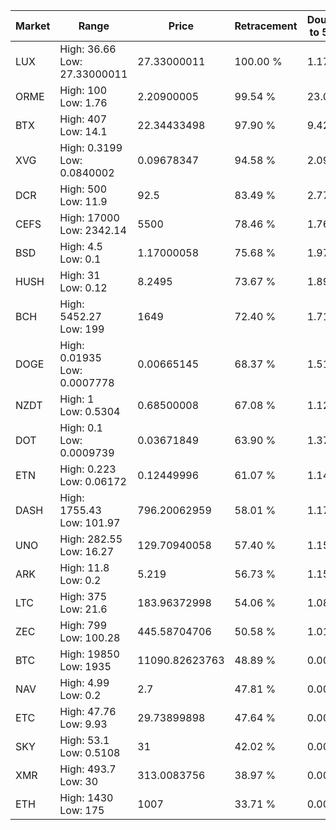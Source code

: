 | Market | Range | Price| Retracement | Doubles to 50% |
| --- | --- | --- | --- | --- |
| LUX | High: 36.66<br />Low: 27.33000011 | 27.33000011 | 100.00 % | 1.17 |
| ORME | High: 100<br />Low: 1.76 | 2.20900005 | 99.54 % | 23.03 |
| BTX | High: 407<br />Low: 14.1 | 22.34433498 | 97.90 % | 9.42 |
| XVG | High: 0.3199<br />Low: 0.0840002 | 0.09678347 | 94.58 % | 2.09 |
| DCR | High: 500<br />Low: 11.9 | 92.5 | 83.49 % | 2.77 |
| CEFS | High: 17000<br />Low: 2342.14 | 5500 | 78.46 % | 1.76 |
| BSD | High: 4.5<br />Low: 0.1 | 1.17000058 | 75.68 % | 1.97 |
| HUSH | High: 31<br />Low: 0.12 | 8.2495 | 73.67 % | 1.89 |
| BCH | High: 5452.27<br />Low: 199 | 1649 | 72.40 % | 1.71 |
| DOGE | High: 0.01935<br />Low: 0.0007778 | 0.00665145 | 68.37 % | 1.51 |
| NZDT | High: 1<br />Low: 0.5304 | 0.68500008 | 67.08 % | 1.12 |
| DOT | High: 0.1<br />Low: 0.0009739 | 0.03671849 | 63.90 % | 1.37 |
| ETN | High: 0.223<br />Low: 0.06172 | 0.12449996 | 61.07 % | 1.14 |
| DASH | High: 1755.43<br />Low: 101.97 | 796.20062959 | 58.01 % | 1.17 |
| UNO | High: 282.55<br />Low: 16.27 | 129.70940058 | 57.40 % | 1.15 |
| ARK | High: 11.8<br />Low: 0.2 | 5.219 | 56.73 % | 1.15 |
| LTC | High: 375<br />Low: 21.6 | 183.96372998 | 54.06 % | 1.08 |
| ZEC | High: 799<br />Low: 100.28 | 445.58704706 | 50.58 % | 1.01 |
| BTC | High: 19850<br />Low: 1935 | 11090.82623763 | 48.89 % | 0.00 |
| NAV | High: 4.99<br />Low: 0.2 | 2.7 | 47.81 % | 0.00 |
| ETC | High: 47.76<br />Low: 9.93 | 29.73899898 | 47.64 % | 0.00 |
| SKY | High: 53.1<br />Low: 0.5108 | 31 | 42.02 % | 0.00 |
| XMR | High: 493.7<br />Low: 30 | 313.0083756 | 38.97 % | 0.00 |
| ETH | High: 1430<br />Low: 175 | 1007 | 33.71 % | 0.00 |

